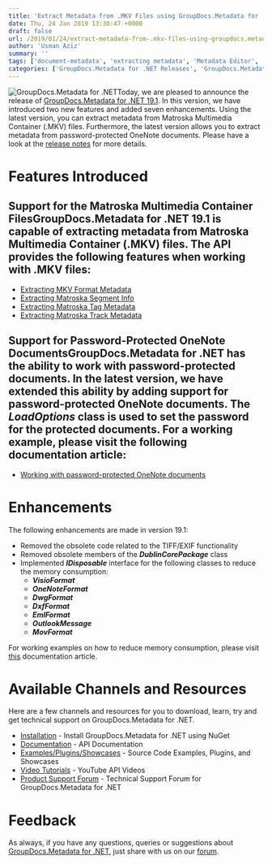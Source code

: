 ```yaml
---
title: 'Extract Metadata from .MKV Files using GroupDocs.Metadata for .NET 19.1'
date: Thu, 24 Jan 2019 13:30:47 +0000
draft: false
url: /2019/01/24/extract-metadata-from-.mkv-files-using-groupdocs.metadata-for-.net-19.1/
author: 'Usman Aziz'
summary: ''
tags: ['document-metadata', 'extracting metadata', 'Metadata Editor', 'metadata extraction API for .NET']
categories: ['GroupDocs.Metadata for .NET Releases', 'GroupDocs.Metadata Product Family']
---
```


![GroupDocs.Metadata for .NET](http://blog.groupdocs.com/wp-content/uploads/sites/4/2017/06/groupdocs-metadata-net.png "GroupDocs.Metadata for .NET")Today, we are pleased to announce the release of [GroupDocs.Metadata for .NET 19.1](https://products.groupdocs.com/metadata/net). In this version, we have introduced two new features and added seven enhancements. Using the latest version, you can extract metadata from Matroska Multimedia Container (.MKV) files. Furthermore, the latest version allows you to extract metadata from password-protected OneNote documents. Please have a look at the [release notes](https://docs.groupdocs.com/display/metadatanet/GroupDocs.Metadata+for+.NET+19.1+Release+Notes) for more details.

# Features Introduced

## Support for the Matroska Multimedia Container FilesGroupDocs.Metadata for .NET 19.1 is capable of extracting metadata from Matroska Multimedia Container (.MKV) files. The API provides the following features when working with .MKV files:

*   [Extracting MKV Format Metadata](https://docs.groupdocs.com/metadata/net)
*   [Extracting Matroska Segment Info](https://docs.groupdocs.com/metadata/net)
*   [Extracting Matroska Tag Metadata](https://docs.groupdocs.com/metadata/net)
*   [Extracting Matroska Track Metadata](https://docs.groupdocs.com/metadata/net)

## Support for Password-Protected OneNote DocumentsGroupDocs.Metadata for .NET has the ability to work with password-protected documents. In the latest version, we have extended this ability by adding support for password-protected OneNote documents. The **_LoadOptions_** class is used to set the password for the protected documents. For a working example, please visit the following documentation article:

*   [Working with password-protected OneNote documents](https://docs.groupdocs.com/metadata/net)

# Enhancements

The following enhancements are made in version 19.1:

*   Removed the obsolete code related to the TIFF/EXIF functionality
*   Removed obsolete members of the **_DublinCorePackage_** class
*   Implemented **_IDisposable_** interface for the following classes to reduce the memory consumption:
    *   _**VisioFormat**_
    *   _**OneNoteFormat**_
    *   _**DwgFormat**_
    *   _**DxfFormat**_
    *   _**EmlFormat**_
    *   _**OutlookMessage**_
    *   _**MovFormat**_

For working examples on how to reduce memory consumption, please visit [this](https://docs.groupdocs.com/metadata/net) documentation article.

# Available Channels and Resources

Here are a few channels and resources for you to download, learn, try and get technical support on GroupDocs.Metadata for .NET.

*   [Installation](https://www.nuget.org/packages/GroupDocs.Metadata/ "GroupDocs.Metadata Nuget Package") - Install GroupDocs.Metadata for .NET using NuGet
*   [Documentation](https://docs.groupdocs.com/display/metadatanet/Getting+Started "Metadata API documentation") - API Documentation
*   [Examples/Plugins/Showcases](https://github.com/groupdocs-metadata/GroupDocs.Metadata-for-.NET/tree/master/Examples "How to use Metadata API") - Source Code Examples, Plugins, and Showcases
*   [Video Tutorials](https://www.youtube.com/playlist?list=PL25CTxMCj5vOw2EECdY7g2z4O2odafxC_ "Metadata API YouTube Tutorials") - YouTube API Videos
*   [Product Support Forum](https://forum.groupdocs.com/c/metadata) - Technical Support Forum for GroupDocs.Metadata for .NET

# Feedback

As always, if you have any questions, queries or suggestions about [GroupDocs.Metadata for .NET](https://products.groupdocs.com/metadata/net ".NET Metadata API"), just share with us on our [forum](https://forum.groupdocs.com/c/metadata).




